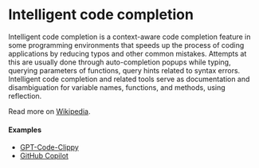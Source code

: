 # Intelligent code completion

Intelligent code completion is a context-aware code completion feature in some programming environments that speeds up the process of coding applications by reducing typos and other common mistakes. Attempts at this are usually done through auto-completion popups while typing, querying parameters of functions, query hints related to syntax errors. Intelligent code completion and related tools serve as documentation and disambiguation for variable names, functions, and methods, using reflection.

Read more on [Wikipedia](https://en.wikipedia.org/wiki/Intelligent_code_completion).

#### Examples
- [GPT-Code-Clippy](https://github.com/CodedotAl/gpt-code-clippy)
- [GitHub Copilot](https://github.com/features/copilot)
